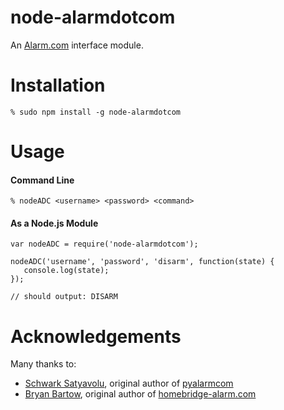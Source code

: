 # node-alarmdotcom
An [Alarm.com](https://alarm.com/) interface module.

# Installation

    % sudo npm install -g node-alarmdotcom

# Usage

#### Command Line

    % nodeADC <username> <password> <command>

#### As a Node.js Module

    var nodeADC = require('node-alarmdotcom');

    nodeADC('username', 'password', 'disarm', function(state) {
       console.log(state);
    });
    
    // should output: DISARM


# Acknowledgements
Many thanks to:

 - [Schwark Satyavolu](https://github.com/schwark), original author of [pyalarmcom](https://github.com/schwark/pyalarmcom)
 - [Bryan Bartow](https://github.com/bryan-bartow), original author of [homebridge-alarm.com](https://github.com/bryan-bartow/homebridge-alarm.com)
